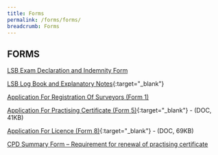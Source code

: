 ```yaml
---
title: Forms
permalink: /forms/forms/
breadcrumb: Forms
---
```

## FORMS

[LSB Exam Declaration and Indemnity Form](/files/lsb_exam_declaration_indemnity_form_2023.pdf)

[LSB Log Book and Explanatory Notes](/files/LSBLogBookandExplanatoryNotes-v1.3.docx){:target="_blank"}

[Application For Registration Of Surveyors (Form 1)](https://go.gov.sg/application-for-registration-of-surveyors-form-1)

[Application For Practising Certificate (Form 5)](/files/linkclickbc26.doc){:target="_blank"} - (DOC, 41KB)

[Application For Licence (Form 8)](/files/linkclick32a1.doc){:target="_blank"} - (DOC, 69KB)

[CPD Summary Form – Requirement for renewal of practising certificate](/files/CPD_Summary_Form_Apr2022_Final_Published.pdf)